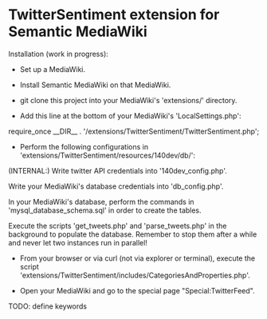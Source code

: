 # TwitterSentiment extension for Semantic MediaWiki

Installation (work in progress):

* Set up a MediaWiki.

* Install Semantic MediaWiki on that MediaWiki.

* git clone this project into your MediaWiki's 'extensions/' directory.

* Add this line at the bottom of your MediaWiki's 'LocalSettings.php':

require\_once \_\_DIR\_\_ . '/extensions/TwitterSentiment/TwitterSentiment.php';

* Perform the following configurations in 'extensions/TwitterSentiment/resources/140dev/db/':

(INTERNAL:) Write twitter API credentials into '140dev_config.php'.

Write your MediaWiki's database credentials into 'db_config.php'.

In your MediaWiki's database, perform the commands in 'mysql_database_schema.sql' in order to create the tables.

Execute the scripts 'get_tweets.php' and 'parse_tweets.php' in the background to populate the database. Remember to stop them after a while and never let two instances run in parallel!

* From your browser or via curl (not via explorer or terminal), execute the script 'extensions/TwitterSentiment/includes/CategoriesAndProperties.php'.

* Open your MediaWiki and go to the special page "Special:TwitterFeed".



TODO: define keywords